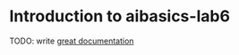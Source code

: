 # Introduction to aibasics-lab6

TODO: write [great documentation](http://jacobian.org/writing/what-to-write/)
